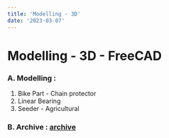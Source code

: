 ```yaml
---
title: 'Modelling - 3D'
date: '2023-03-07'
---
```


# Modelling - 3D - FreeCAD

### A. Modelling :

1. Bike Part - Chain protector
2. Linear Bearing
3. Seeder - Agricultural

### B. Archive : [archive](https://github.com/slametsampon/modeling-3D)
